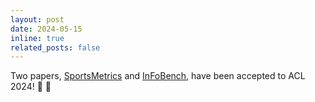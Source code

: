 ```yaml
---
layout: post
date: 2024-05-15
inline: true
related_posts: false
---
```


Two papers, [SportsMetrics](https://arxiv.org/abs/2402.10979) and [InFoBench](https://arxiv.org/abs/2401.03601), have been accepted to ACL 2024! :dizzy: :dizzy:	